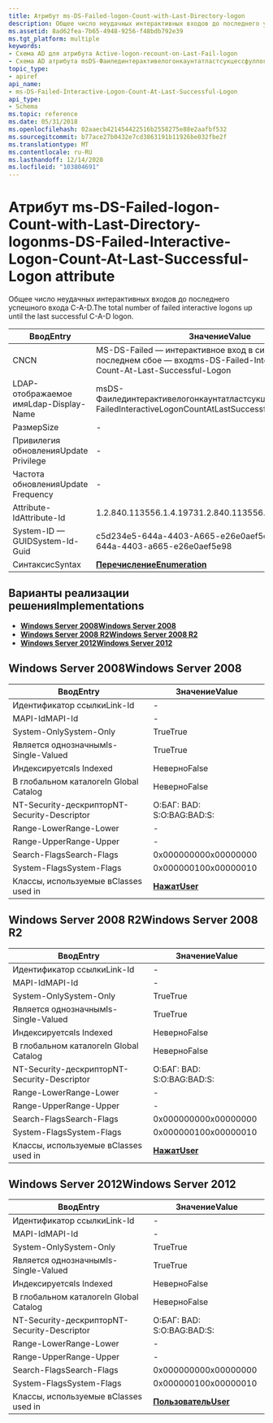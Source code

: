 ```yaml
---
title: Атрибут ms-DS-Failed-logon-Count-with-Last-Directory-logon
description: Общее число неудачных интерактивных входов до последнего успешного входа C-A-D.
ms.assetid: 8ad62fea-7b65-4948-9256-f48bdb792e39
ms.tgt_platform: multiple
keywords:
- Схема AD для атрибута Active-logon-recount-on-Last-Fail-logon
- Схема AD атрибута msDS-Фаилединтерактивелогонкаунтатластсукцессфуллогон
topic_type:
- apiref
api_name:
- ms-DS-Failed-Interactive-Logon-Count-At-Last-Successful-Logon
api_type:
- Schema
ms.topic: reference
ms.date: 05/31/2018
ms.openlocfilehash: 02aaecb421454422516b2558275e88e2aafbf532
ms.sourcegitcommit: b77ace27b0432e7cd3863191b11926be032fbe2f
ms.translationtype: MT
ms.contentlocale: ru-RU
ms.lasthandoff: 12/14/2020
ms.locfileid: "103804691"
---
```

# <a name="ms-ds-failed-interactive-logon-count-at-last-successful-logon-attribute"></a><span data-ttu-id="1391f-105">Атрибут ms-DS-Failed-logon-Count-with-Last-Directory-logon</span><span class="sxs-lookup"><span data-stu-id="1391f-105">ms-DS-Failed-Interactive-Logon-Count-At-Last-Successful-Logon attribute</span></span>

<span data-ttu-id="1391f-106">Общее число неудачных интерактивных входов до последнего успешного входа C-A-D.</span><span class="sxs-lookup"><span data-stu-id="1391f-106">The total number of failed interactive logons up until the last successful C-A-D logon.</span></span>



| <span data-ttu-id="1391f-107">Ввод</span><span class="sxs-lookup"><span data-stu-id="1391f-107">Entry</span></span> | <span data-ttu-id="1391f-108">Значение</span><span class="sxs-lookup"><span data-stu-id="1391f-108">Value</span></span> |
|-------------------|---------------------------------------------------------------|
| <span data-ttu-id="1391f-109">CN</span><span class="sxs-lookup"><span data-stu-id="1391f-109">CN</span></span>                | <span data-ttu-id="1391f-110">MS-DS-Failed — интерактивное вход в систему — число при последнем сбое — вход</span><span class="sxs-lookup"><span data-stu-id="1391f-110">ms-DS-Failed-Interactive-Logon-Count-At-Last-Successful-Logon</span></span> |
| <span data-ttu-id="1391f-111">LDAP-отображаемое имя</span><span class="sxs-lookup"><span data-stu-id="1391f-111">Ldap-Display-Name</span></span> | <span data-ttu-id="1391f-112">msDS-Фаилединтерактивелогонкаунтатластсукцессфуллогон</span><span class="sxs-lookup"><span data-stu-id="1391f-112">msDS-FailedInteractiveLogonCountAtLastSuccessfulLogon</span></span>         |
| <span data-ttu-id="1391f-113">Размер</span><span class="sxs-lookup"><span data-stu-id="1391f-113">Size</span></span>              | \-                                                            |
| <span data-ttu-id="1391f-114">Привилегия обновления</span><span class="sxs-lookup"><span data-stu-id="1391f-114">Update Privilege</span></span>  | \-                                                            |
| <span data-ttu-id="1391f-115">Частота обновления</span><span class="sxs-lookup"><span data-stu-id="1391f-115">Update Frequency</span></span>  | \-                                                            |
| <span data-ttu-id="1391f-116">Attribute-Id</span><span class="sxs-lookup"><span data-stu-id="1391f-116">Attribute-Id</span></span>      | <span data-ttu-id="1391f-117">1.2.840.113556.1.4.1973</span><span class="sxs-lookup"><span data-stu-id="1391f-117">1.2.840.113556.1.4.1973</span></span>                                       |
| <span data-ttu-id="1391f-118">System-ID — GUID</span><span class="sxs-lookup"><span data-stu-id="1391f-118">System-Id-Guid</span></span>    | <span data-ttu-id="1391f-119">c5d234e5-644a-4403-A665-e26e0aef5e98</span><span class="sxs-lookup"><span data-stu-id="1391f-119">c5d234e5-644a-4403-a665-e26e0aef5e98</span></span>                          |
| <span data-ttu-id="1391f-120">Синтаксис</span><span class="sxs-lookup"><span data-stu-id="1391f-120">Syntax</span></span>            | [<span data-ttu-id="1391f-121">**Перечисление**</span><span class="sxs-lookup"><span data-stu-id="1391f-121">**Enumeration**</span></span>](s-enumeration.md)                          |



## <a name="implementations"></a><span data-ttu-id="1391f-122">Варианты реализации решения</span><span class="sxs-lookup"><span data-stu-id="1391f-122">Implementations</span></span>

-   [<span data-ttu-id="1391f-123">**Windows Server 2008**</span><span class="sxs-lookup"><span data-stu-id="1391f-123">**Windows Server 2008**</span></span>](#windows-server-2008)
-   [<span data-ttu-id="1391f-124">**Windows Server 2008 R2**</span><span class="sxs-lookup"><span data-stu-id="1391f-124">**Windows Server 2008 R2**</span></span>](#windows-server-2008-r2)
-   [<span data-ttu-id="1391f-125">**Windows Server 2012**</span><span class="sxs-lookup"><span data-stu-id="1391f-125">**Windows Server 2012**</span></span>](#windows-server-2012)

## <a name="windows-server-2008"></a><span data-ttu-id="1391f-126">Windows Server 2008</span><span class="sxs-lookup"><span data-stu-id="1391f-126">Windows Server 2008</span></span>



| <span data-ttu-id="1391f-127">Ввод</span><span class="sxs-lookup"><span data-stu-id="1391f-127">Entry</span></span> | <span data-ttu-id="1391f-128">Значение</span><span class="sxs-lookup"><span data-stu-id="1391f-128">Value</span></span> |
|------------------------|-----------------------------------|
| <span data-ttu-id="1391f-129">Идентификатор ссылки</span><span class="sxs-lookup"><span data-stu-id="1391f-129">Link-Id</span></span>                | \-                                |
| <span data-ttu-id="1391f-130">MAPI-Id</span><span class="sxs-lookup"><span data-stu-id="1391f-130">MAPI-Id</span></span>                | \-                                |
| <span data-ttu-id="1391f-131">System-Only</span><span class="sxs-lookup"><span data-stu-id="1391f-131">System-Only</span></span>            | <span data-ttu-id="1391f-132">True</span><span class="sxs-lookup"><span data-stu-id="1391f-132">True</span></span>                              |
| <span data-ttu-id="1391f-133">Является однозначным</span><span class="sxs-lookup"><span data-stu-id="1391f-133">Is-Single-Valued</span></span>       | <span data-ttu-id="1391f-134">True</span><span class="sxs-lookup"><span data-stu-id="1391f-134">True</span></span>                              |
| <span data-ttu-id="1391f-135">Индексируется</span><span class="sxs-lookup"><span data-stu-id="1391f-135">Is Indexed</span></span>             | <span data-ttu-id="1391f-136">Неверно</span><span class="sxs-lookup"><span data-stu-id="1391f-136">False</span></span>                             |
| <span data-ttu-id="1391f-137">В глобальном каталоге</span><span class="sxs-lookup"><span data-stu-id="1391f-137">In Global Catalog</span></span>      | <span data-ttu-id="1391f-138">Неверно</span><span class="sxs-lookup"><span data-stu-id="1391f-138">False</span></span>                             |
| <span data-ttu-id="1391f-139">NT-Security-дескриптор</span><span class="sxs-lookup"><span data-stu-id="1391f-139">NT-Security-Descriptor</span></span> | <span data-ttu-id="1391f-140">О:БАГ: BAD: S:</span><span class="sxs-lookup"><span data-stu-id="1391f-140">O:BAG:BAD:S:</span></span>                      |
| <span data-ttu-id="1391f-141">Range-Lower</span><span class="sxs-lookup"><span data-stu-id="1391f-141">Range-Lower</span></span>            | \-                                |
| <span data-ttu-id="1391f-142">Range-Upper</span><span class="sxs-lookup"><span data-stu-id="1391f-142">Range-Upper</span></span>            | \-                                |
| <span data-ttu-id="1391f-143">Search-Flags</span><span class="sxs-lookup"><span data-stu-id="1391f-143">Search-Flags</span></span>           | <span data-ttu-id="1391f-144">0x00000000</span><span class="sxs-lookup"><span data-stu-id="1391f-144">0x00000000</span></span>                        |
| <span data-ttu-id="1391f-145">System-Flags</span><span class="sxs-lookup"><span data-stu-id="1391f-145">System-Flags</span></span>           | <span data-ttu-id="1391f-146">0x00000010</span><span class="sxs-lookup"><span data-stu-id="1391f-146">0x00000010</span></span>                        |
| <span data-ttu-id="1391f-147">Классы, используемые в</span><span class="sxs-lookup"><span data-stu-id="1391f-147">Classes used in</span></span>        | [<span data-ttu-id="1391f-148">**Нажат**</span><span class="sxs-lookup"><span data-stu-id="1391f-148">**User**</span></span>](c-user.md)<br/> |



## <a name="windows-server-2008-r2"></a><span data-ttu-id="1391f-149">Windows Server 2008 R2</span><span class="sxs-lookup"><span data-stu-id="1391f-149">Windows Server 2008 R2</span></span>



| <span data-ttu-id="1391f-150">Ввод</span><span class="sxs-lookup"><span data-stu-id="1391f-150">Entry</span></span> | <span data-ttu-id="1391f-151">Значение</span><span class="sxs-lookup"><span data-stu-id="1391f-151">Value</span></span> |
|------------------------|-----------------------------------|
| <span data-ttu-id="1391f-152">Идентификатор ссылки</span><span class="sxs-lookup"><span data-stu-id="1391f-152">Link-Id</span></span>                | \-                                |
| <span data-ttu-id="1391f-153">MAPI-Id</span><span class="sxs-lookup"><span data-stu-id="1391f-153">MAPI-Id</span></span>                | \-                                |
| <span data-ttu-id="1391f-154">System-Only</span><span class="sxs-lookup"><span data-stu-id="1391f-154">System-Only</span></span>            | <span data-ttu-id="1391f-155">True</span><span class="sxs-lookup"><span data-stu-id="1391f-155">True</span></span>                              |
| <span data-ttu-id="1391f-156">Является однозначным</span><span class="sxs-lookup"><span data-stu-id="1391f-156">Is-Single-Valued</span></span>       | <span data-ttu-id="1391f-157">True</span><span class="sxs-lookup"><span data-stu-id="1391f-157">True</span></span>                              |
| <span data-ttu-id="1391f-158">Индексируется</span><span class="sxs-lookup"><span data-stu-id="1391f-158">Is Indexed</span></span>             | <span data-ttu-id="1391f-159">Неверно</span><span class="sxs-lookup"><span data-stu-id="1391f-159">False</span></span>                             |
| <span data-ttu-id="1391f-160">В глобальном каталоге</span><span class="sxs-lookup"><span data-stu-id="1391f-160">In Global Catalog</span></span>      | <span data-ttu-id="1391f-161">Неверно</span><span class="sxs-lookup"><span data-stu-id="1391f-161">False</span></span>                             |
| <span data-ttu-id="1391f-162">NT-Security-дескриптор</span><span class="sxs-lookup"><span data-stu-id="1391f-162">NT-Security-Descriptor</span></span> | <span data-ttu-id="1391f-163">О:БАГ: BAD: S:</span><span class="sxs-lookup"><span data-stu-id="1391f-163">O:BAG:BAD:S:</span></span>                      |
| <span data-ttu-id="1391f-164">Range-Lower</span><span class="sxs-lookup"><span data-stu-id="1391f-164">Range-Lower</span></span>            | \-                                |
| <span data-ttu-id="1391f-165">Range-Upper</span><span class="sxs-lookup"><span data-stu-id="1391f-165">Range-Upper</span></span>            | \-                                |
| <span data-ttu-id="1391f-166">Search-Flags</span><span class="sxs-lookup"><span data-stu-id="1391f-166">Search-Flags</span></span>           | <span data-ttu-id="1391f-167">0x00000000</span><span class="sxs-lookup"><span data-stu-id="1391f-167">0x00000000</span></span>                        |
| <span data-ttu-id="1391f-168">System-Flags</span><span class="sxs-lookup"><span data-stu-id="1391f-168">System-Flags</span></span>           | <span data-ttu-id="1391f-169">0x00000010</span><span class="sxs-lookup"><span data-stu-id="1391f-169">0x00000010</span></span>                        |
| <span data-ttu-id="1391f-170">Классы, используемые в</span><span class="sxs-lookup"><span data-stu-id="1391f-170">Classes used in</span></span>        | [<span data-ttu-id="1391f-171">**Нажат**</span><span class="sxs-lookup"><span data-stu-id="1391f-171">**User**</span></span>](c-user.md)<br/> |



## <a name="windows-server-2012"></a><span data-ttu-id="1391f-172">Windows Server 2012</span><span class="sxs-lookup"><span data-stu-id="1391f-172">Windows Server 2012</span></span>



| <span data-ttu-id="1391f-173">Ввод</span><span class="sxs-lookup"><span data-stu-id="1391f-173">Entry</span></span> | <span data-ttu-id="1391f-174">Значение</span><span class="sxs-lookup"><span data-stu-id="1391f-174">Value</span></span> |
|------------------------|-----------------------------------|
| <span data-ttu-id="1391f-175">Идентификатор ссылки</span><span class="sxs-lookup"><span data-stu-id="1391f-175">Link-Id</span></span>                | \-                                |
| <span data-ttu-id="1391f-176">MAPI-Id</span><span class="sxs-lookup"><span data-stu-id="1391f-176">MAPI-Id</span></span>                | \-                                |
| <span data-ttu-id="1391f-177">System-Only</span><span class="sxs-lookup"><span data-stu-id="1391f-177">System-Only</span></span>            | <span data-ttu-id="1391f-178">True</span><span class="sxs-lookup"><span data-stu-id="1391f-178">True</span></span>                              |
| <span data-ttu-id="1391f-179">Является однозначным</span><span class="sxs-lookup"><span data-stu-id="1391f-179">Is-Single-Valued</span></span>       | <span data-ttu-id="1391f-180">True</span><span class="sxs-lookup"><span data-stu-id="1391f-180">True</span></span>                              |
| <span data-ttu-id="1391f-181">Индексируется</span><span class="sxs-lookup"><span data-stu-id="1391f-181">Is Indexed</span></span>             | <span data-ttu-id="1391f-182">Неверно</span><span class="sxs-lookup"><span data-stu-id="1391f-182">False</span></span>                             |
| <span data-ttu-id="1391f-183">В глобальном каталоге</span><span class="sxs-lookup"><span data-stu-id="1391f-183">In Global Catalog</span></span>      | <span data-ttu-id="1391f-184">Неверно</span><span class="sxs-lookup"><span data-stu-id="1391f-184">False</span></span>                             |
| <span data-ttu-id="1391f-185">NT-Security-дескриптор</span><span class="sxs-lookup"><span data-stu-id="1391f-185">NT-Security-Descriptor</span></span> | <span data-ttu-id="1391f-186">О:БАГ: BAD: S:</span><span class="sxs-lookup"><span data-stu-id="1391f-186">O:BAG:BAD:S:</span></span>                      |
| <span data-ttu-id="1391f-187">Range-Lower</span><span class="sxs-lookup"><span data-stu-id="1391f-187">Range-Lower</span></span>            | \-                                |
| <span data-ttu-id="1391f-188">Range-Upper</span><span class="sxs-lookup"><span data-stu-id="1391f-188">Range-Upper</span></span>            | \-                                |
| <span data-ttu-id="1391f-189">Search-Flags</span><span class="sxs-lookup"><span data-stu-id="1391f-189">Search-Flags</span></span>           | <span data-ttu-id="1391f-190">0x00000000</span><span class="sxs-lookup"><span data-stu-id="1391f-190">0x00000000</span></span>                        |
| <span data-ttu-id="1391f-191">System-Flags</span><span class="sxs-lookup"><span data-stu-id="1391f-191">System-Flags</span></span>           | <span data-ttu-id="1391f-192">0x00000010</span><span class="sxs-lookup"><span data-stu-id="1391f-192">0x00000010</span></span>                        |
| <span data-ttu-id="1391f-193">Классы, используемые в</span><span class="sxs-lookup"><span data-stu-id="1391f-193">Classes used in</span></span>        | [<span data-ttu-id="1391f-194">**Пользователь**</span><span class="sxs-lookup"><span data-stu-id="1391f-194">**User**</span></span>](c-user.md)<br/> |



 

 





